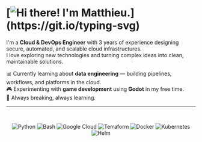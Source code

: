 # [![Hi there! I'm Matthieu.](https://readme-typing-svg.herokuapp.com?font=Ubuntu&size=40&pause=500&color=ED820E&vCenter=true&width=1000&lines=%F0%9F%9A%A3+Hi+there!+I'm+Matthieu.;%F0%9F%9A%A3+%E5%A4%A7%E5%AE%B6%E5%A5%BD%EF%BC%81%E6%88%91%E5%8F%AB%E9%BB%8E%E6%97%AD%E8%80%80%E3%80%82;%F0%9F%9A%A3+Salut+!+Je+m%E2%80%99appelle+Matthieu.;%F0%9F%9A%A3+%E3%81%93%E3%82%93%E3%81%AB%E3%81%A1%E3%81%AF%EF%BC%81%E3%83%9E%E3%83%81%E3%83%A5%E3%83%BC%E3%81%A7%E3%81%99%E3%80%82;%F0%9F%9A%A3+Hallo!+Ich+hei%C3%9Fe+Matthieu.;%F0%9F%9A%A3+%EC%95%88%EB%85%95%ED%95%98%EC%84%B8%EC%9A%94!+%EC%A0%80%EB%8A%94+%EB%A7%88%ED%8A%9C%EC%98%88%EC%9A%94.;%F0%9F%9A%A3+Hai!+Nama+saya+Matthieu.)](https://git.io/typing-svg)

I'm a **Cloud & DevOps Engineer** with 3 years of experience designing secure, automated, and scalable cloud infrastructures.  
I love exploring new technologies and turning complex ideas into clean, maintainable solutions.  

📊 Currently learning about **data engineering** — building pipelines, workflows, and platforms in the cloud.  
🎮 Experimenting with **game development** using **Godot** in my free time.  
🧠 Always breaking, always learning.

---

<br/>
<p align="center", id="tech stack">
  <img src="https://img.shields.io/badge/Python-555555?style=for-the-badge&logo=python&logoColor=white" alt="Python"/>
  <img src="https://img.shields.io/badge/Bash-555555?style=for-the-badge&logo=gnu-bash&logoColor=white" alt="Bash"/>
  <img src="https://img.shields.io/badge/Google%20Cloud-555555?style=for-the-badge&logo=googlecloud&logoColor=white" alt="Google Cloud"/>
  <img src="https://img.shields.io/badge/Terraform-555555?style=for-the-badge&logo=terraform&logoColor=white" alt="Terraform"/>
  <img src="https://img.shields.io/badge/Docker-555555?style=for-the-badge&logo=docker&logoColor=white" alt="Docker"/>
  <img src="https://img.shields.io/badge/Kubernetes-555555?style=for-the-badge&logo=kubernetes&logoColor=white" alt="Kubernetes"/>
  <img src="https://img.shields.io/badge/Helm-555555?style=for-the-badge&logo=helm&logoColor=white" alt="Helm"/>
</p>
